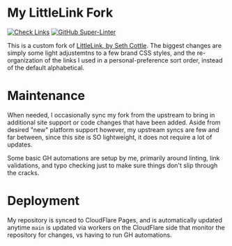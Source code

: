 # My LittleLink Fork
[![Check Links](https://github.com/sargonas/me.sargonas.com/actions/workflows/link-checks.yaml/badge.svg)](https://github.com/sargonas/me.sargonas.com/actions/workflows/link-checks.yaml)
[![GitHub Super-Linter](https://github.com/sargonas/me.sargonas.com/actions/workflows/super-linter.yml/badge.svg)](https://github.com/sargonas/me.sargonas.com/actions/workflows/super-linter.yml)

This is a custom fork of [LittleLink, by Seth Cottle](https://github.com/sethcottle/littlelink). The biggest changes are simply some light adjustemtns to a few brand CSS styles, and the re-organization of the links I used in a personal-preference sort order, instead of the default alphabetical.

# Maintenance
When needed, I occasionally sync my fork from the upstream to bring in additional site support or code changes that have been added. Aside from desired "new" platform support however, my upstream syncs are few and far between, since this site is SO lightweight, it does not require a lot of updates.

Some basic GH automations are setup by me, primarily around linting, link validations, and typo checking just to make sure things don't slip through the cracks.

# Deployment
My repository is synced to CloudFlare Pages, and is automatically updated anytime `main` is updated via workers on the CloudFlare side that monitor the repository for changes, vs having to run GH automations.
